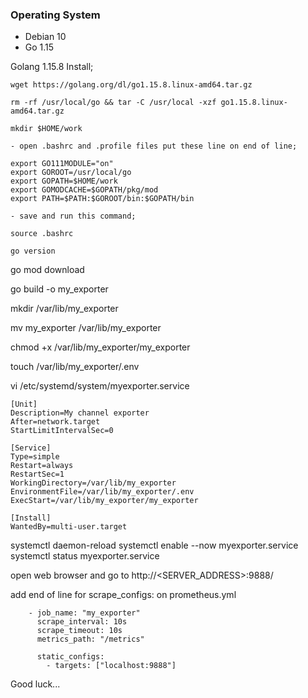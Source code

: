 ### Operating System

* Debian 10
* Go 1.15

Golang 1.15.8 Install;

```
wget https://golang.org/dl/go1.15.8.linux-amd64.tar.gz

rm -rf /usr/local/go && tar -C /usr/local -xzf go1.15.8.linux-amd64.tar.gz

mkdir $HOME/work

- open .bashrc and .profile files put these line on end of line;

export GO111MODULE="on"
export GOROOT=/usr/local/go
export GOPATH=$HOME/work
export GOMODCACHE=$GOPATH/pkg/mod
export PATH=$PATH:$GOROOT/bin:$GOPATH/bin

- save and run this command;

source .bashrc

go version

```

go mod download

go build -o my_exporter

mkdir /var/lib/my_exporter

mv my_exporter /var/lib/my_exporter

chmod +x /var/lib/my_exporter/my_exporter

touch /var/lib/my_exporter/.env

vi /etc/systemd/system/myexporter.service

```
[Unit]
Description=My channel exporter
After=network.target
StartLimitIntervalSec=0

[Service]
Type=simple
Restart=always
RestartSec=1
WorkingDirectory=/var/lib/my_exporter
EnvironmentFile=/var/lib/my_exporter/.env
ExecStart=/var/lib/my_exporter/my_exporter

[Install]
WantedBy=multi-user.target
```

systemctl daemon-reload
systemctl enable --now myexporter.service
systemctl status myexporter.service

open web browser and go to http://<SERVER_ADDRESS>:9888/

add end of line for scrape_configs: on prometheus.yml 

```
    - job_name: "my_exporter"
      scrape_interval: 10s
      scrape_timeout: 10s
      metrics_path: "/metrics"
    
      static_configs:
        - targets: ["localhost:9888"]
```


Good luck...